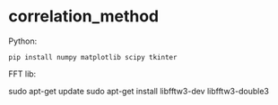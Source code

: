 # correlation_method

Python:

```
pip install numpy matplotlib scipy tkinter
```

FFT lib:

sudo apt-get update
sudo apt-get install libfftw3-dev libfftw3-double3